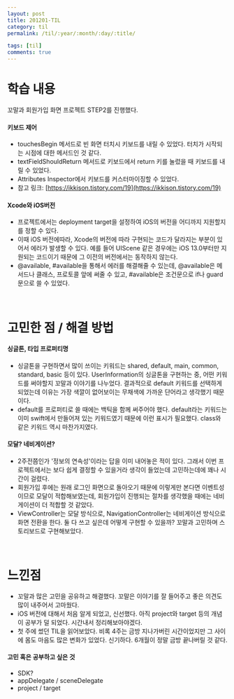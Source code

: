 ```yaml
---
layout: post
title: 201201-TIL
category: til
permalink: /til/:year/:month/:day/:title/

tags: [til]
comments: true
---
```


# 학습 내용
 꼬말과 회원가입 화면 프로젝트 STEP2를 진행했다.

#### 키보드 제어
 - touchesBegin 메서드로 빈 화면 터치시 키보드를 내릴 수 있었다. 터치가 시작되는 시점에 대한 메서드인 것 같다.
 - textFieldShouldReturn 메서드로 키보드에서 return 키를 눌렀을 때 키보드를 내릴 수 있었다.
 - Attributes Inspector에서 키보드를 커스터마이징할 수 있었다.
 - 참고 링크: [https://ikkison.tistory.com/19](https://ikkison.tistory.com/19)

#### Xcode와 iOS버전
- 프로젝트에서는 deployment target을 설정하여 iOS의 버전을 어디까지 지원할지를 정할 수 있다.
- 이때 iOS 버전에따라, Xcode의 버전에 따라 구현되는 코드가 달라지는 부분이 있어서 에러가 발생할 수 있다. 예를 들어 UIScene 같은 경우에는 iOS 13.0부터만 지원되는 코드이기 때문에 그 이전의 버전에서는 동작하지 않는다.
- @available, #available을 통해서 에러를 해결해줄 수 있는데, @available은 메서드나 클래스, 프로토콜  앞에 써줄 수 있고, #available은 조건문으로 if나 guard문으로 쓸 수 있었다.

<br>


# 고민한 점 / 해결 방법   
#### 싱글톤, 타입 프로퍼티명
 - 싱글톤을 구현하면서 많이 쓰이는 키워드는 shared, default, main, common, standard, basic 등이 있다. UserInformation의 싱글톤을 구현하는 중, 어떤 키워드를 써야할지 꼬말과 이야기를 나누었다. 결과적으로 default 키워드를 선택하게 되었는데 이유는 가장 색깔이 없어보이는 무채색에 가까운 단어라고 생각했기 때문이다.
- default를 프로퍼티로 쓸 때에는 백틱을 함께 써주어야 했다. default라는 키워드는 이미 swift에서 만들어져 있는 키워드였기 때문에 이런 표시가 필요했다. class와 같은 키워드 역시 마찬가지였다.

#### 모달? 네비게이션?
- 2주전쯤인가 '정보의 연속성'이라는 답을 이미 내어놓은 적이 있다. 그래서 이번 프로젝트에서는 보다 쉽게 결정할 수 있을거라 생각이 들었는데 고민하는데에 꽤나 시간이 걸렸다.
- 회원가입 후에는 원래 로그인 화면으로 돌아오기 때문에 이렇게만 본다면 이벤트성이므로 모달이 적합해보였는데, 회원가입이 진행되는 절차를 생각했을 때에는 네비게이션이 더 적합할 것 같았다.
- ViewController는 모달 방식으로, NavigationController는 네비게이션 방식으로 화면 전환을 한다. 둘 다 쓰고 싶은데 어떻게 구현할 수 있을까? 꼬말과 고민하며 스토리보드로 구현해보았다.

<br>

# 느낀점
  - 꼬말과 많은 고민을 공유하고 해결했다. 꼬말은 이야기를 잘 들어주고 좋은 의견도 많이 내주어서 고마웠다.
  - iOS 버전에 대해서 처음 알게 되었고, 신선했다. 아직 project와 target 등의 개념이 공부가 덜 되었다. 시간내서 정리해보아야겠다.
  - 첫 주에 썼던 TIL을 읽어보았다. 비록 4주는 금방 지나가버린 시간이었지만 그 사이에 몸도 마음도 많은 변화가 있었다. 신기하다. 6개월이 정말 금방 끝나버릴 것 같다. 
  
#### 고민 혹은 공부하고 싶은 것
  - SDK?
  - appDelegate / sceneDelegate
  - project / target
